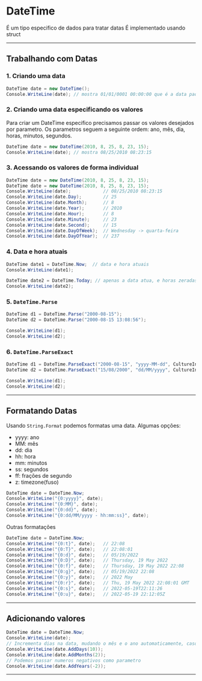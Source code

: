 # DateTime

É um tipo especifico de dados para tratar datas
É implementado usando struct

---
## Trabalhando com Datas

### 1. Criando uma data
```c#
DateTime date = new DateTime();
Console.WriteLine(date); // mostra 01/01/0001 00:00:00 que é a data padrão
```
### 2. Criando uma data especificando os valores
Para criar um DateTime especifico precisamos passar os valores desejados por parametro.
Os parametros seguem a seguinte ordem: ano, mês, dia, horas, minutos, segundos.
```c#
DateTime date = new DateTime(2010, 8, 25, 8, 23, 15);
Console.WriteLine(date); // mostra 08/25/2010 08:23:15
```
### 3. Acessando os valores de forma individual
```c#
DateTime date = new DateTime(2010, 8, 25, 8, 23, 15);
DateTime date = new DateTime(2010, 8, 25, 8, 23, 15);
Console.WriteLine(date);            // 08/25/2010 08:23:15
Console.WriteLine(date.Day);        // 25
Console.WriteLine(date.Month);      // 8
Console.WriteLine(date.Year);       // 2010
Console.WriteLine(date.Hour);       // 8
Console.WriteLine(date.Minute);     // 23
Console.WriteLine(date.Second);     // 15
Console.WriteLine(date.DayOfWeek);  // Wednesday -> quarta-feira
Console.WriteLine(date.DayOfYear);  // 237
```
### 4. Data e hora atuais
```c#
DateTime date1 = DateTime.Now;  // data e hora atuais
Console.WriteLine(date1);

DateTime date2 = DateTime.Today; // apenas a data atua, e horas zeradas
Console.WriteLine(date2);
```

### 5. `DateTime.Parse`
```c#
DateTime d1 = DateTime.Parse("2000-08-15");
DateTime d2 = DateTime.Parse("2000-08-15 13:08:56");

Console.WriteLine(d1);
Console.WriteLine(d2);
```

### 6. `DateTime.ParseExact`
```c#
DateTime d1 = DateTime.ParseExact("2000-08-15", "yyyy-MM-dd", CultureInfo.InvariantCulture);
DateTime d2 = DateTime.ParseExact("15/08/2000", "dd/MM/yyyy", CultureInfo.InvariantCulture);

Console.WriteLine(d1);
Console.WriteLine(d2);
```

---
## Formatando Datas

Usando `String.Format` podemos formatas uma data.
Algumas opções:
- yyyy: ano
- MM: mês
- dd: dia
- hh: hora
- mm: minutos
- ss: segundos
- ff: frações de segundo
- z: timezone(fuso)
```c#
DateTime date = DateTime.Now;
Console.WriteLine("{0:yyyy}", date);
Console.WriteLine("{0:MM}", date);
Console.WriteLine("{0:dd}", date);
Console.WriteLine("{0:dd/MM/yyyy - hh:mm:ss}", date);
```
Outras formatações
```c#
DateTime date = DateTime.Now;
Console.WriteLine("{0:t}", date);   // 22:08
Console.WriteLine("{0:T}", date);   // 22:08:01
Console.WriteLine("{0:d}", date);   // 05/19/2022
Console.WriteLine("{0:D}", date);   // Thursday, 19 May 2022
Console.WriteLine("{0:f}", date);   // Thursday, 19 May 2022 22:08
Console.WriteLine("{0:g}", date);   // 05/19/2022 22:08
Console.WriteLine("{0:y}", date);   // 2022 May
Console.WriteLine("{0:r}", date);   // Thu, 19 May 2022 22:08:01 GMT
Console.WriteLine("{0:s}", date);   // 2022-05-19T22:11:26
Console.WriteLine("{0:u}", date);   // 2022-05-19 22:12:05Z
```
---
## Adicionando valores
```c#
DateTime date = DateTime.Now;
Console.WriteLine(date);
// Incrementa dias na data, mudando o mês e o ano automaticamente, caso necessário
Console.WriteLine(date.AddDays(10));
Console.WriteLine(date.AddMonths(2));
// Podemos passar numeros negativos como parametro
Console.WriteLine(date.AddYears(-2));
```
---

